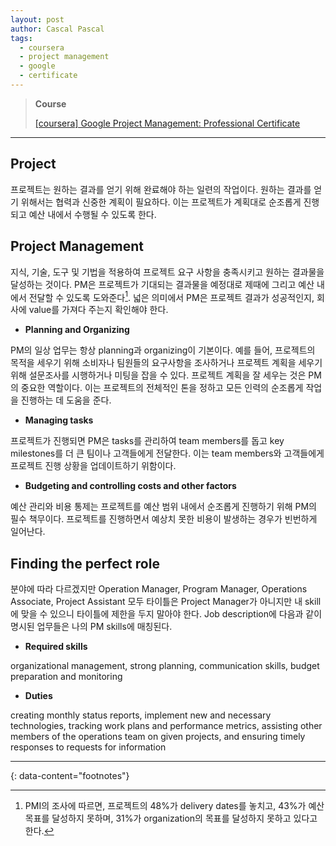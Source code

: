 ```yaml
---
layout: post
author: Cascal Pascal
tags:
  - coursera
  - project management
  - google
  - certificate
---
```


>**Course**
>
>[[coursera] Google Project Management: Professional Certificate](https://cascalpascal.github.io/coursera-google-project-management-professional-certificate)
---



## Project

프로젝트는 원하는 결과를 얻기 위해 완료해야 하는 일련의 작업이다. 
원하는 결과를 얻기 위해서는 협력과 신중한 계획이 필요하다. 
이는 프로젝트가 계획대로 순조롭게 진행되고 예산 내에서 수행될 수 있도록 한다.


## Project Management

지식, 기술, 도구 및 기법을 적용하여 프로젝트 요구 사항을 충족시키고 원하는 결과물을 달성하는 것이다. 
PM은 프로젝트가 기대되는 결과물을 예정대로 제때에 그리고 예산 내에서 전달할 수 있도록 도와준다[^1]. 
넓은 의미에서 PM은 프로젝트 결과가 성공적인지, 회사에 value를 가져다 주는지 확인해야 한다.

- **Planning and Organizing**

PM의 일상 업무는 항상 planning과 organizing이 기본이다. 
예를 들어, 프로젝트의 목적을 세우기 위해 소비자나 팀원들의 요구사항을 조사하거나 프로젝트 계획을 세우기 위해 설문조사를 시행하거나 미팅을 잡을 수 있다. 
프로젝트 계획을 잘 세우는 것은 PM의 중요한 역할이다. 
이는 프로젝트의 전체적인 톤을 정하고 모든 인력의 순조롭게 작업을 진행하는 데 도움을 준다.

- **Managing tasks**

프로젝트가 진행되면 PM은 tasks를 관리하여 team members를 돕고 key milestones를 더 큰 팀이나 고객들에게 전달한다. 
이는 team members와 고객들에게 프로젝트 진행 상황을 업데이트하기 위함이다.

- **Budgeting and controlling costs and other factors**

예산 관리와 비용 통제는 프로젝트를 예산 범위 내에서 순조롭게 진행하기 위해 PM의 필수 책무이다. 
프로젝트를 진행하면서 예상치 못한 비용이 발생하는 경우가 빈번하게 일어난다.

## Finding the perfect role

분야에 따라 다르겠지만 Operation Manager, Program Manager, Operations Associate, Project Assistant 모두 타이틀은 Project Manager가 아니지만 내 skill에 맞을 수 있으니 타이틀에 제한을 두지 말아야 한다. 
Job description에 다음과 같이 명시된 업무들은 나의 PM skills에 매칭된다.

- **Required skills**

organizational management, strong planning, communication skills, budget preparation and monitoring

- **Duties**

creating monthly status reports, implement new and necessary technologies, tracking work plans and performance metrics, assisting other members of the operations team on given projects, and ensuring timely responses to requests for information

---

{: data-content="footnotes"}

[^1]: PMI의 조사에 따르면, 프로젝트의 48%가 delivery dates를 놓치고, 43%가 예산 목표를 달성하지 못하며, 31%가 organization의 목표를 달성하지 못하고 있다고 한다.
